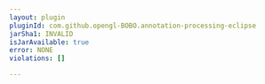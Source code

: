 ```yaml
---
layout: plugin
pluginId: com.github.opengl-BOBO.annotation-processing-eclipse
jarSha1: INVALID
isJarAvailable: true
error: NONE
violations: []

---
```

